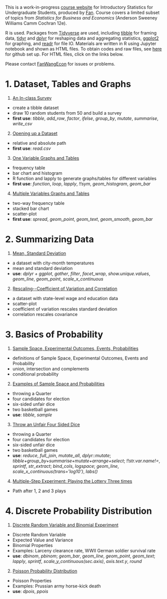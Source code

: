 
This is a work-in-progress [course website](https://fanwangecon.github.io/Stat4Econ/) for Introductory Statistics for Undergraduate Students, produced by [Fan](https://fanwangecon.github.io/). Course covers a limited subset of topics from *Statistics for Business and Economics* (Anderson Sweeney Williams Camm Cochran 12e).

R is used. Packages from [Tidyverse](https://www.tidyverse.org/) are used, including [tibble](https://tibble.tidyverse.org/) for framing data, [tidyr](https://dplyr.tidyverse.org/) and [dplyr](https://dplyr.tidyverse.org/) for reshaping data and aggregating statistics, [ggplot2](https://ggplot2.tidyverse.org/) for graphing, and [readr](https://readr.tidyverse.org/) for file IO. Materials are written in R using Jupyter notebook and shown as HTML files. To obtain codes and raw files, see [here](docs/gitsetup.md) for github set up. For HTML files, click on the links below.

Please contact [FanWangEcon](https://fanwangecon.github.io/) for issues or problems.

# 1. Dataset, Tables and Graphs

1. [An In-class Survey](survey/classsurvey.html)
  + create a tibble dataset
  + draw 10 random students from 50 and build a survey
  + **first use**: *tibble*, *add_row*, *factor*, *ifelse*, *group_by*, *mutate*, *summarise*, *write_csv*
2. [Opening up a Dataset](descriptive/DataBasketball.html)
  + relative and absolute path  
  + **first use**: *read.csv*
3. [One Variable Graphs and Tables](descriptive/OneVariable.html)
  + frequency table
  + bar chart and histogram
  + R function and lapply to generate graphs/tables for different variables
  + **first use**: *function*, *loop*, *lapply*, *!!sym*, *geom_histogram*, *geom_bar*
4. [Multiple Variables Graphs and Tables](descriptive/MultipleVariables.html)
  + two-way frequency table
  + stacked bar chart
  + scatter-plot
  + **first use**: *spread*, *geom_point*, *geom_text*, *geom_smooth*, *geom_bar*

# 2. Summarizing Data

1. [Mean, Standard Deviation](summarystats/meansdhist.html)
  + a dataset with city-month temperatures
  + mean and standard deviation
  + **use**: *dplyr + ggplot*, *gather*, *filter*, *facet_wrap*, *show.unique.values*, *geom_line*, *geom_point*, *scale_x_continuous*
2. [Rescaling--Coefficient of Variation and Correlation](summarystats/toolboxone.html)
  + a dataset with state-level wage and education data
  + scatter-plot
  + coefficient of variation rescales standard deviation
  + correlation rescales covariance

# 3. Basics of Probability

1. [Sample Space, Experimental Outcomes, Events, Probabilities](probability/samplespace.html)
  + definitions of Sample Space, Experimental Outcomes, Events and Probability
  + union, intersection and complements
  + conditional probability  
2. [Examples of Sample Space and Probabilities](probability/samplespaceexa.html)
  + throwing a Quarter
  + four candidates for election
  + six-sided unfair dice
  + two basketball games
  + **use**: *tibble*, *sample*
3. [Throw an Unfair Four Sided Dice](probability/samplespacedice.html)
  + throwing a Quarter
  + four candidates for election
  + six-sided unfair dice
  + two basketball games
  + **use**: *reduce*, *full_join*, *mutate_all*, *dplyr::mutate*; *tibble+group_by+summarise+mutate+arrange+select*; *!!str.var.name!=*, *sprintf*, *str_extract*; *bind_cols*, *logspace*; *geom_line*, *scale_x_continuous(trans='log10')*, *labs()*
4. [Multiple-Step Experiment: Playing the Lottery Three times](probability/lottery.html)
  + Path after 1, 2 and 3 plays

# 4. Discrete Probability Distribution

1. [Discrete Random Variable and Binomial Experiment](probability/binomial.html)
  + Discrete Random Variable
  + Expected Value and Variance
  + Binomial Properties
  + Examples: Larceny clearance rate, WWII German soldier survival rate
  + **use**: *dbinom*, *pbinom*; *geom_bar*, *geom_line*, *geom_point*, *geom_text*; *lapply*, *sprintf*, *scale_y_continuous(sec.axis)*, *axis.text.y*, *round*
2. [Poisson Probability Distribution](probability/poisson.html)
  + Poisson Properties
  + Examples: Prussian army horse-kick death
  + **use**: *dpois*, *ppois*
